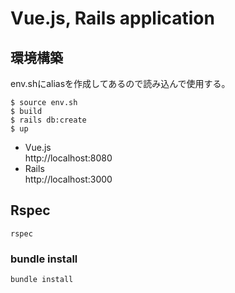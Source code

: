 # Vue.js, Rails application
## 環境構築
env.shにaliasを作成してあるので読み込んで使用する。
```
$ source env.sh
$ build
$ rails db:create
$ up
```
- Vue.js  
http://localhost:8080
- Rails  
http://localhost:3000
## Rspec
```
rspec
```
### bundle install
```
bundle install
```
